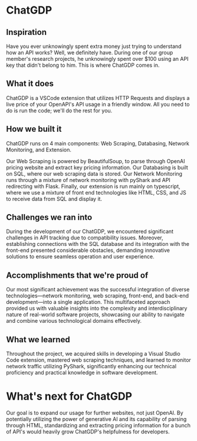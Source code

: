 # ChatGDP

## Inspiration
Have you ever unknowingly spent extra money just trying to understand how an API works? Well, we definitely have. During one of our group member's research projects, he unknowingly spent over $100 using an API key that didn't belong to him. This is where ChatGDP comes in.

## What it does
ChatGDP is a VSCode extension that utilizes HTTP Requests and displays a live price of your OpenAPI's API usage in a friendly window. All you need to do is run the code; we'll do the rest for you.

## How we built it
ChatGDP runs on 4 main components: Web Scraping, Databasing, Network Monitoring, and Extension.

Our Web Scraping is powered by BeautifulSoup, to parse through OpenAI pricing website and extract key pricing information. Our Databasing is built on SQL, where our web scraping data is stored. Our Network Monitoring runs through a mixture of network monitoring with pyShark and API redirecting with Flask. Finally, our extension is run mainly on typescript, where we use a mixture of front end technologies like HTML, CSS, and JS to receive data from SQL and display it.

## Challenges we ran into
During the development of our ChatGDP, we encountered significant challenges in API tracking due to compatibility issues. Moreover, establishing connections with the SQL database and its integration with the front-end presented considerable obstacles, demanding innovative solutions to ensure seamless operation and user experience.

## Accomplishments that we're proud of
Our most significant achievement was the successful integration of diverse technologies—network monitoring, web scraping, front-end, and back-end development—into a single application. This multifaceted approach provided us with valuable insights into the complexity and interdisciplinary nature of real-world software projects, showcasing our ability to navigate and combine various technological domains effectively.

## What we learned
Throughout the project, we acquired skills in developing a Visual Studio Code extension, mastered web scraping techniques, and learned to monitor network traffic utilizing PyShark, significantly enhancing our technical proficiency and practical knowledge in software development.

# What's next for ChatGDP
Our goal is to expand our usage for further websites, not just OpenAI. By potentially utilizing the power of generative AI and its capability of parsing through HTML, standardizing and extracting pricing information for a bunch of API's would heavily grow ChatGDP's helpfulness for developers.
